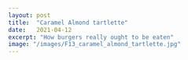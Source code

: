 ```yaml
---
layout: post
title:  "Caramel Almond tartlette"
date:   2021-04-12
excerpt: "How burgers really ought to be eaten"
image: "/images/F13_caramel_almond_tartlette.jpg"
---
```

